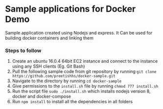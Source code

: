 # Sample applications for Docker Demo

Sample application created using Nodejs and express. It Can be used for building docker containers and linking them

### Steps to follow

1. Create an ubuntu 16.0.4 64bit EC2 instance and connect to the instance using any SSH clients (Eg. Git Bash)
2. Pull the following sample code from git repository by running `git clone https://github.com/preetishhs/docker-sample.git`
3. Navigate to the directory by running `cd docker-sample`
4. Give permissions to the `install.sh` file by running `chmod 777 install.sh`
5. Run the script file `sudo ./install.sh` which installs nodejs version 8, docker and docker-compose
6. Run `npm install` to install all the dependencies in all folders
